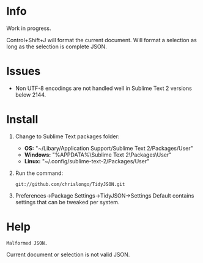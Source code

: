 # Info

Work in progress.  

Control+Shift+J will format the current document.  Will format a selection as long as the selection is complete JSON.

# Issues

* Non UTF-8 encodings are not handled well in Sublime Text 2 versions below 2144.

# Install

1. Change to Sublime Text packages folder:  

	* **OS:** "~/Libary/Application Support/Sublime Text 2/Packages/User"
	* **Windows:** "%APPDATA%\Sublime Text 2\Packages\User"
	* **Linux:** "~/.config/sublime-text-2/Packages/User"

2. Run the command:

	`git://github.com/chrislongo/TidyJSON.git`

3. Preferences->Package Settings->TidyJSON->Settings Default contains settings that can be tweaked per system.

# Help

	Malformed JSON.

Current document or selection is not valid JSON.
